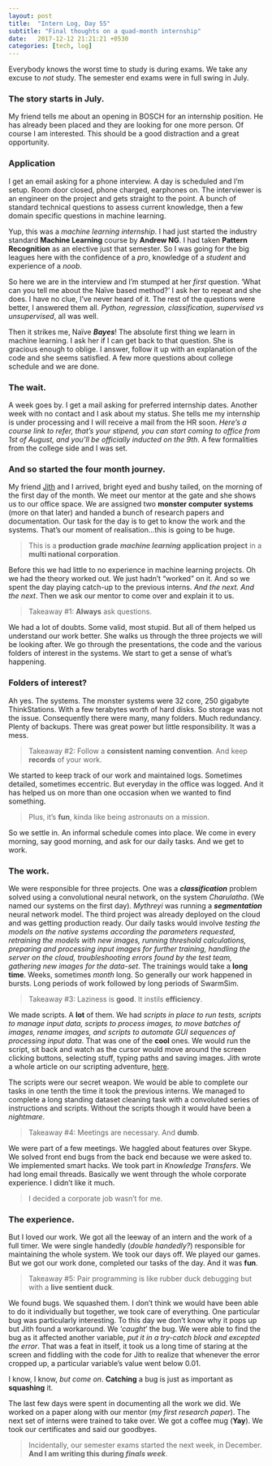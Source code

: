 ```yaml
---
layout: post
title:  "Intern Log, Day 55"
subtitle: "Final thoughts on a quad-month internship"
date:   2017-12-12 21:21:21 +0530
categories: [tech, log]
---
```


Everybody knows the worst time to study is during exams. We take any excuse to _not_ study. The semester end exams were in full swing in July. 

### The story starts in July. 

My friend tells me about an opening in BOSCH for an internship position. He has already been placed and they are looking for one more person. Of course I am interested. This should be a good distraction and a great opportunity. 

### Application

I get an email asking for a phone interview. A day is scheduled and I’m setup. Room door closed, phone charged, earphones on. The interviewer is an engineer on the project and gets straight to the point. A bunch of standard technical questions to assess current knowledge, then a few domain specific questions in machine learning. 

Yup, this was a _machine learning internship_. I had just started the industry standard **Machine Learning** course by **Andrew NG**. I had taken **Pattern Recognition** as an elective just that semester. So I was going for the big leagues here with the confidence of a _pro_, knowledge of a _student_ and experience of a _noob_. 

So here we are in the interview and I’m stumped at her _first_ question. ‘What can you tell me about the Naïve based method?’ I ask her to repeat and she does. I have no clue, I’ve never heard of it. The rest of the questions were better, I answered them all. _Python, regression, classification, supervised vs unsupervised_, all was well. 

Then it strikes me, Naïve **_Bayes_**! The absolute first thing we learn in machine learning. I ask her if I can get back to that question. She is gracious enough to oblige. I answer, follow it up with an explanation of the code and she seems satisfied. A few more questions about college schedule and we are done. 

### The wait. 

A week goes by. I get a mail asking for preferred internship dates. Another week with no contact and I ask about my status. She tells me my internship is under processing and I will receive a mail from the HR soon. _Here’s a course link to refer, that’s your stipend, you can start coming to office from 1st of August, and you’ll be officially inducted on the 9th_. A few formalities from the college side and I was set. 

### And so started the four month journey. 

My friend [Jith](https://abhijithc.ml) and I arrived, bright eyed and bushy tailed, on the morning of the first day of the month. We meet our mentor at the gate and she shows us to our office space. We are assigned two **monster computer systems** (more on that later) and handed a bunch of research papers and documentation. Our task for the day is to get to know the work and the systems. That’s our moment of realisation…this is going to be huge. 

> This is a **production grade** **_machine learning_** **application project** in a **multi national corporation**.

Before this we had little to no experience in machine learning projects. Oh we had the theory worked out. We just hadn’t “worked” on it. And so we spent the day playing catch-up to the previous interns. _And the next. And the next_. Then we ask our mentor to come over and explain it to us. 

> Takeaway #1: **Always** ask questions.

We had a lot of doubts. Some valid, most stupid. But all of them helped us understand our work better. She walks us through the three projects we will be looking after. We go through the presentations, the code and the various folders of interest in the systems. We start to get a sense of what’s happening. 

### Folders of interest?

Ah yes. The systems. The monster systems were 32 core, 250 gigabyte ThinkStations. With a few terabytes worth of hard disks. So storage was not the issue. Consequently there were many, many folders. Much redundancy. Plenty of backups. There was great power but little responsibility. It was a mess. 

> Takeaway #2: Follow a **consistent naming convention**. And keep **records** of your work.

We started to keep track of our work and maintained logs. Sometimes detailed, sometimes eccentric. But everyday in the office was logged. And it has helped us on more than one occasion when we wanted to find something. 

> Plus, it’s **fun**, kinda like being astronauts on a mission.

So we settle in. An informal schedule comes into place. We come in every morning, say good morning, and ask for our daily tasks. And we get to work. 

### The work. 

We were responsible for three projects. One was a **_classification_** problem solved using a convolutional neural network, on the system _Charulatha_. (We named our systems on the first day). _Mythreyi_ was running a **_segmentation_** neural network model. The third project was already deployed on the cloud and was getting production ready. Our daily tasks would involve _testing the models on the native systems according the parameters requested, retraining the models with new images, running threshold calculations, preparing and processing input images for further training, handling the server on the cloud, troubleshooting errors found by the test team, gathering new images for the data-set_. The trainings would take a **long time**. Weeks, sometimes _month_ long. So generally our work happened in bursts. Long periods of work followed by long periods of SwarmSim. 

> Takeaway #3: Laziness is **good**. It instils **efficiency**.

We made scripts. A **lot** of them. We had _scripts in place to run tests, scripts to manage input data, scripts to process images, to move batches of images, rename images, and scripts to automate GUI sequences of processing input data_. That was one of the **cool** ones. We would run the script, sit back and watch as the cursor would move around the screen clicking buttons, selecting stuff, typing paths and saving images. Jith wrote a whole article on our scripting adventure, [here](https://medium.com/@abhijith0505/d-r-y-automation-has-you-covered-b470682a65a3). 

The scripts were our secret weapon. We would be able to complete our tasks in one tenth the time it took the previous interns. We managed to complete a long standing dataset cleaning task with a convoluted series of instructions and scripts. Without the scripts though it would have been a _nightmare_. 

> Takeaway #4: Meetings are necessary. And **dumb**.

We were part of a few meetings. We haggled about features over Skype. We solved front end bugs from the back end because we were asked to. We implemented smart hacks. We took part in _Knowledge Transfers_. We had long email threads. Basically we went through the whole corporate experience. I didn’t like it much. 

> I decided a corporate job wasn’t for me.

### The experience.

But I loved our work. We got all the leeway of an intern and the work of a full timer. We were single handedly (_double handedly?_) responsible for maintaining the whole system. We took our days off. We played our games. But we got our work done, completed our tasks of the day. And it was **fun**. 

> Takeaway #5: Pair programming is like rubber duck debugging but with a **live sentient duck**.

We found bugs. We squashed them. I don’t think we would have been able to do it individually but together, we took care of everything. One particular bug was particularly interesting. To this day we don’t know why it pops up but Jith found a workaround. We ‘_caught_’ the bug. We were able to find the bug as it affected another variable, _put it in a try-catch block and excepted the error_. That was a feat in itself, it took us a long time of staring at the screen and fiddling with the code for Jith to realize that whenever the error cropped up, a particular variable’s value went below 0.01. 

I know, I know, _but come on_. **Catching** a bug is just as important as **squashing** it. 

The last few days were spent in documenting all the work we did. We worked on a paper along with our mentor (_my first research paper_). The next set of interns were trained to take over. We got a coffee mug (**Yay**). We took our certificates and said our goodbyes. 

> Incidentally, our semester exams started the next week, in December. **And I am writing this during _finals week_**.
